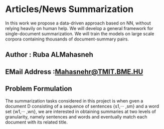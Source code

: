 # Articles/News Summarization
In this work we propose a data-driven approach based on NN, without relying heavily on human help. We will develop a general framework for single-document summarization. We will train the models on large scale corpora containing thousands of document-summary pairs. 

## Author : Ruba ALMahasneh 

## EMail Address :Mahasnehr@TMIT.BME.HU


## Problem Formulation
The summarization tasks considered in this project is when gven a document D consisting of a sequence of sentences
{s1,··· ,sm} and a word set {w1,··· ,wn}, we are
interested in obtaining summaries at two levels of
granularity, namely sentences and words and eventually match each document with its related title.
